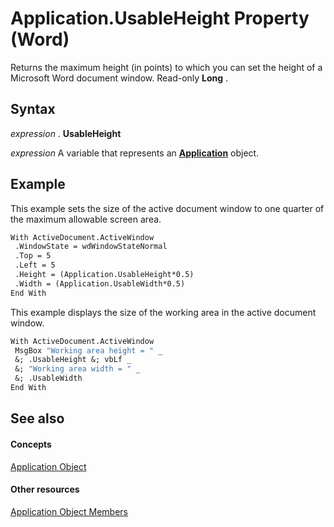 
# Application.UsableHeight Property (Word)

Returns the maximum height (in points) to which you can set the height of a Microsoft Word document window. Read-only  **Long** .


## Syntax

 _expression_ . **UsableHeight**

 _expression_ A variable that represents an **[Application](d1cf6f8f-4e88-bf01-93b4-90a83f79cb44.md)** object.


## Example

This example sets the size of the active document window to one quarter of the maximum allowable screen area.


```vb
With ActiveDocument.ActiveWindow 
 .WindowState = wdWindowStateNormal 
 .Top = 5 
 .Left = 5 
 .Height = (Application.UsableHeight*0.5) 
 .Width = (Application.UsableWidth*0.5) 
End With
```

This example displays the size of the working area in the active document window.




```vb
With ActiveDocument.ActiveWindow 
 MsgBox "Working area height = " _ 
 &; .UsableHeight &; vbLf _ 
 &; "Working area width = " _ 
 &; .UsableWidth 
End With
```


## See also


#### Concepts


[Application Object](d1cf6f8f-4e88-bf01-93b4-90a83f79cb44.md)
#### Other resources


[Application Object Members](71669f1e-65f1-b0f1-b67d-355dfdbebe50.md)
